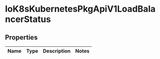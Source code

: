 
# IoK8sKubernetesPkgApiV1LoadBalancerStatus

## Properties
Name | Type | Description | Notes
------------ | ------------- | ------------- | -------------



